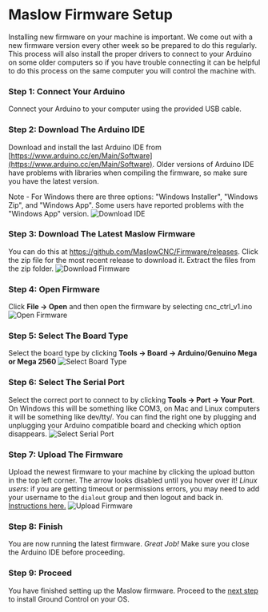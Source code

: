 

# Maslow Firmware Setup

Installing new firmware on your machine is important. We come out with a new firmware version every other week so be prepared to do this regularly. This process will also install the proper drivers to connect to your Arduino on some older computers so if you have trouble connecting it can be helpful to do this process on the same computer you will control the machine with.

### Step 1: Connect Your Arduino
Connect your Arduino to your computer using the provided USB cable.

### Step 2: Download The Arduino IDE
Download and install the last Arduino IDE from [https://www.arduino.cc/en/Main/Software](https://www.arduino.cc/en/Main/Software). Older versions of Arduino IDE have problems with libraries when compiling the firmware, so make sure you have the latest version.

Note - For Windows there are three options: "Windows Installer", "Windows Zip", and "Windows App".
       Some users have reported problems with the "Windows App" version. 
![Download IDE](https://github.com/MaslowCNC/Firmware/blob/master/Documentation/Download%20IDE.jpg)

### Step 3: Download The Latest Maslow Firmware
You can do this at https://github.com/MaslowCNC/Firmware/releases. Click the zip file for the most recent release to download it. Extract the files from the zip folder.
![Download Firmware](https://github.com/MaslowCNC/Firmware/blob/master/Documentation/Download%20Firmware.jpg)

### Step 4: Open Firmware
Click **File -> Open** and then open the firmware by selecting cnc_ctrl_v1.ino
![Open Firmware](https://github.com/MaslowCNC/Firmware/blob/master/Documentation/Open%20Firmware.jpg)

### Step 5: Select The Board Type
Select the board type by clicking **Tools -> Board -> Arduino/Genuino Mega or Mega 2560**
![Select Board Type](https://github.com/MaslowCNC/Firmware/blob/master/Documentation/Select%20Board.jpg)

### Step 6: Select The Serial Port 
Select the correct port to connect to by clicking **Tools -> Port -> Your Port**. On Windows this will be something like COM3, on Mac and Linux computers it will be something like dev/tty/. You can find the right one by plugging and unplugging your Arduino compatible board and checking which option disappears. 
![Select Serial Port](https://github.com/MaslowCNC/Firmware/blob/master/Documentation/Select%20COM%20Port.jpg)

### Step 7: Upload The Firmware
Upload the newest firmware to your machine by clicking the upload button in the top left corner. The arrow looks disabled until you hover over it!  _Linux users_: if you are getting timeout or permissions errors, you may need to add your username to the `dialout` group and then logout and back in.  [Instructions here.](https://askubuntu.com/questions/112568/how-do-i-allow-a-non-default-user-to-use-serial-device-ttyusb0)
![Upload Firmware](https://github.com/MaslowCNC/Firmware/blob/master/Documentation/Upload.jpg)

### Step 8: Finish
You are now running the latest firmware. *Great Job!* Make sure you close the Arduino IDE before proceeding.

### Step 9: Proceed
You have finished setting up the Maslow firmware. Proceed to the [next step](https://github.com/MaslowCNC/GroundControl/wiki/Installing-Ground-Control) to install Ground Control on your OS.
